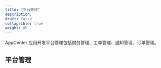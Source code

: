 ```yaml
---
title: "平台管理"
description:
draft: false
collapsible: true
weight: 80
---
```


AppCenter 应用开发平台管理包括财务管理、工单管理、通知管理、订单管理。

## 平台管理

